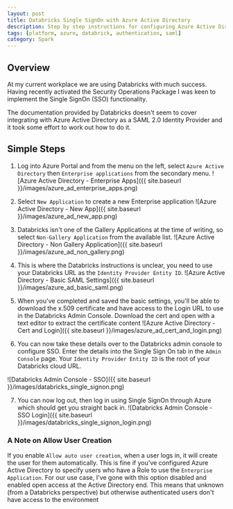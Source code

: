 ```yaml
---
layout: post
title: Databricks Single SignOn with Azure Active Directory
description: Step by step instructions for configuring Azure Active Directory to work with Databricks for Single SignOn
tags: [platform, azure, databrick, authentication, saml]
category: Spark
---
```


## Overview

At my current workplace we are using Databricks with much success. Having recently activated the Security Operations Package I was keen to implement the Single SignOn (SSO) functionality.

The documentation provided by Databricks doesn't seem to cover integrating with Azure Active Directory as a SAML 2.0 Identity Provider and it took some effort to work out how to do it.

## Simple Steps

1. Log into Azure Portal and from the menu on the left, select `Azure Active Directory` then `Enterprise applications` from the secondary menu.
   ![Azure Active Directory - Enterprise Apps]({{ site.baseurl }}/images/azure_ad_enterprise_apps.png)

2. Select `New Application` to create a new Enterprise application
   ![Azure Active Directory - New App]({{ site.baseurl }}/images/azure_ad_new_app.png)

3) Databricks isn't one of the Gallery Applications at the time of writing, so select `Non-Gallery Application` from the available list.
   ![Azure Active Directory - Non Gallery Application]({{ site.baseurl }}/images/azure_ad_non_gallery.png)

4. This is where the Databricks instructions is unclear, you need to use your Databricks URL as the `Identity Provider Entity ID`.
   ![Azure Active Directory - Basic SAML Settings]({{ site.baseurl }}/images/azure_ad_basic_saml.png)

5. When you've completed and saved the basic settings, you'll be able to download the x.509 certificate and have access to the Login URL to use in the Databricks Admin Console. Download the cert and open with a text editor to extract the certificate content
   ![Azure Active Directory - Cert and Login]({{ site.baseurl }}/images/azure_ad_cert_and_login.png)

6. You can now take these details over to the Databricks admin console to configure SSO. Enter the details into the Single Sign On tab in the `Admin Console` page. Your `Identity Provider Entity ID` is the root of your Databricks cloud URL.

![Databricks Admin Console - SSO]({{ site.baseurl }}/images/databricks_single_signon.png)

7. You can now log out, then log in using Single SignOn through Azure which should get you straight back in.
   ![Databricks Admin Console - SSO Login]({{ site.baseurl }}/images/databricks_single_signon_login.png)

### A Note on Allow User Creation

If you enable `Allow auto user creation`, when a user logs in, it will create the user for them automatically. This is fine if you've configured Azure Active Directory to specify users who have a Role to use the `Enterprise Application`. For our use case, I've gone with this option disabled and enabled open access at the Active Directory end. This means that unknown (from a Databricks perspective) but otherwise authenticated users don't have access to the environment
